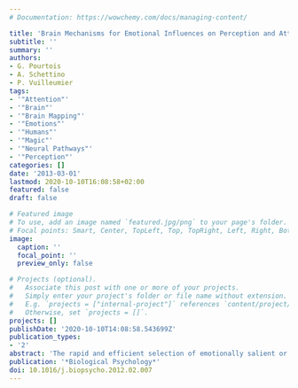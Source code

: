 ```yaml
---
# Documentation: https://wowchemy.com/docs/managing-content/

title: 'Brain Mechanisms for Emotional Influences on Perception and Attention: What Is Magic and What Is Not'
subtitle: ''
summary: ''
authors:
- G. Pourtois
- A. Schettino
- P. Vuilleumier
tags:
- '"Attention"'
- '"Brain"'
- '"Brain Mapping"'
- '"Emotions"'
- '"Humans"'
- '"Magic"'
- '"Neural Pathways"'
- '"Perception"'
categories: []
date: '2013-03-01'
lastmod: 2020-10-10T16:08:58+02:00
featured: false
draft: false

# Featured image
# To use, add an image named `featured.jpg/png` to your page's folder.
# Focal points: Smart, Center, TopLeft, Top, TopRight, Left, Right, BottomLeft, Bottom, BottomRight.
image:
  caption: ''
  focal_point: ''
  preview_only: false

# Projects (optional).
#   Associate this post with one or more of your projects.
#   Simply enter your project's folder or file name without extension.
#   E.g. `projects = ["internal-project"]` references `content/project/deep-learning/index.md`.
#   Otherwise, set `projects = []`.
projects: []
publishDate: '2020-10-10T14:08:58.543699Z'
publication_types:
- '2'
abstract: 'The rapid and efficient selection of emotionally salient or goal-relevant stimuli in the environment is crucial for flexible and adaptive behaviors. Converging data from neuroscience and psychology have accrued during the last decade to identify brain systems involved in emotion processing, selective attention, and their interaction, which together act to extract the emotional or motivational value of sensory events and respond appropriately. An important hub in these systems is the amygdala, which may not only monitor the emotional value of stimuli, but also readily project to several other areas and send feedback to sensory pathways (including striate and extrastriate visual cortex). This system generates saliency signals that modulate perceptual, motor, as well as memory processes, and thus in turn regulate behavior appropriately. Here, we review our current views on the function and properties of these brain systems, with an emphasis on their involvement in the rapid and/or preferential processing of threat-relevant stimuli. We suggest that emotion signals may enhance processing efficiency and competitive strength of emotionally significant events through gain control mechanisms similar to those of other (e.g. endogenous) attentional systems, but mediated by distinct neural mechanisms in amygdala and interconnected prefrontal areas. Alterations in these brain mechanisms might be associated with psychopathological conditions, such as anxiety or phobia. We conclude that attention selection and awareness are determined by multiple attention gain control systems that may operate in parallel and use different sensory cues but act on a common perceptual pathway.'
publication: '*Biological Psychology*'
doi: 10.1016/j.biopsycho.2012.02.007
---
```

